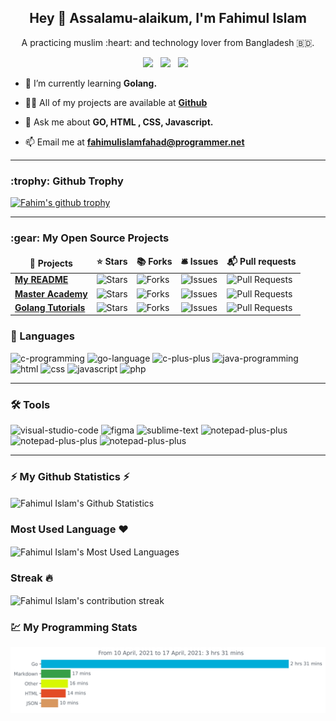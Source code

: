 <!-- Introduction Part -->
<h2 align="center">Hey 👋 Assalamu-alaikum, I'm Fahimul Islam</h2>

<p align="center">A practicing muslim :heart: and technology lover from Bangladesh 🇧🇩.</p>

<!-- Some Counters -->
<p align="center">
    <img src="https://badges.pufler.dev/visits/Fahim047/Fahim047/?color=brightgreen&label=Profile+Visits"> &nbsp; 
    <img src="https://badges.pufler.dev/updated/Fahim047/Fahim047"> &nbsp; 
    <img src="https://badges.pufler.dev/created/Fahim047/Fahim047"> &nbsp;
</p>

- 🌱 I’m currently learning **Golang.**

- 👨‍💻 All of my projects are available at **[Github](https://github.com/Fahim047)**

- 💬 Ask me about **GO, HTML , CSS, Javascript.**

- 📫 Email me at **fahimulislamfahad@programmer.net**

<hr>

<!-- Github Trophy -->
<h3>:trophy: Github Trophy</h3>

<p align="left"><a href="https://github.com/ryo-ma/github-profile-trophy"><img src="https://github-profile-trophy.vercel.app/?username=fahim047" alt="Fahim's github trophy" /></a></p>

<hr>

<h3>:gear: My Open Source Projects</h3>
<table>
  <thead align="center">
    <tr border: none;>
      <td><b>🎁 Projects</b></td>
      <td><b>⭐ Stars</b></td>
      <td><b>📚 Forks</b></td>
      <td><b>🛎 Issues</b></td>
      <td><b>📬 Pull requests</b></td>
    </tr>
  </thead>
  <tbody>
    <tr>
      <td><a href="https://github.com/fahim047/fahim047"><b>My README</b></a></td>
      <td><img alt="Stars" src="https://img.shields.io/github/stars/Fahim047/Fahim047?style=flat-square&labelColor=343b41"/></td>
      <td><img alt="Forks" src="https://img.shields.io/github/forks/Fahim047/Fahim047?style=flat-square&labelColor=343b41"/></td>
      <td><img alt="Issues" src="https://img.shields.io/github/issues/Fahim047/Fahim047?style=flat-square&labelColor=343b41"/></td>
      <td><img alt="Pull Requests" src="https://img.shields.io/github/issues-pr/Fahim047/Fahim047?style=flat-square&labelColor=343b41"/></td>
    </tr>
	  <tr>
      <td><a href="https://github.com/Fahim047/master_academy"><b>Master Academy</b></a></td>
      <td><img alt="Stars" src="https://img.shields.io/github/stars/Fahim047/master_academy?style=flat-square&labelColor=343b41"/></td>
      <td><img alt="Forks" src="https://img.shields.io/github/forks/Fahim047/master_academy?style=flat-square&labelColor=343b41"/></td>
      <td><img alt="Issues" src="https://img.shields.io/github/issues/Fahim047/master_academy?style=flat-square&labelColor=343b41"/></td>
      <td><img alt="Pull Requests" src="https://img.shields.io/github/issues-pr/Fahim047/master_academy?style=flat-square&labelColor=343b41"/></td>
    </tr>
    <tr>
      <td><a href="https://github.com/Fahim047/golang_tutorials"><b>Golang Tutorials</b></a></td>
      <td><img alt="Stars" src="https://img.shields.io/github/stars/Fahim047/golang_tutorials?style=flat-square&labelColor=343b41"/></td>
      <td><img alt="Forks" src="https://img.shields.io/github/forks/Fahim047/golang_tutorials?style=flat-square&labelColor=343b41"/></td>
      <td><img alt="Issues" src="https://img.shields.io/github/issues/Fahim047/golang_tutorials?style=flat-square&labelColor=343b41"/></td>
      <td><img alt="Pull Requests" src="https://img.shields.io/github/issues-pr/Fahim047/golang_tutorials?style=flat-square&labelColor=343b41"/></td>
    </tr>
  </tbody>
</table>

<!-- Languages I Know -->
 ### :rocket: Languages 

<img width="35px" height="35px" src="https://logo.letskhabar.com/img/?tool=c-programming&bgc=none&acol=red" alt="c-programming"> <img width="35px" height="35px" src="https://logo.letskhabar.com/img/?tool=go&bgc=none&acol=red" alt="go-language"> <img width="35px" height="35px" src="https://logo.letskhabar.com/img/?tool=c-plus&bgc=none&acol=red" alt="c-plus-plus"> <img width="35px" height="35px" src="https://logo.letskhabar.com/img/?tool=java&bgc=none&acol=red" alt="java-programming"> <img width="35px" height="35px" src="https://logo.letskhabar.com/img/?tool=html&bgc=none&acol=red" alt="html"> <img width="35px" height="35px" src="https://logo.letskhabar.com/img/?tool=css3&bgc=none&acol=red" alt="css"> <img width="50px" height="35px" src="https://logo.letskhabar.com/img/?tool=javascript&bgc=none&acol=red" alt="javascript"> <img width="35px" height="35px" src="https://logo.letskhabar.com/img/?tool=php0&bgc=none&acol=red" alt="php">

<hr>

### 🛠 Tools
<img width="35px" height="35px" src="https://logo.letskhabar.com/img/?tool=vs-code&bgc=none&acol=red" alt="visual-studio-code"> <img width="35px" height="35px" src="https://logo.letskhabar.com/img/?tool=figma&bgc=none&acol=red" alt="figma"> <img width="35px" height="35px" src="https://logo.letskhabar.com/img/?tool=sublime_text&bgc=none&acol=red" alt="sublime-text"> <img width="35px" height="35px" src="https://logo.letskhabar.com/img/?tool=notepad-plus&bgc=none&acol=red" alt="notepad-plus-plus">
<img width="35px" height="35px" src="https://logo.letskhabar.com/img/?tool=git&bgc=none&acol=red" alt="notepad-plus-plus"> <img width="35px" height="35px" src="https://logo.letskhabar.com/img/?tool=github&bgc=none&acol=red" alt="notepad-plus-plus">

<hr>

<!-- Github Statistics -->
### ⚡ My Github Statistics ⚡

<img align="center" src="https://github-readme-stats-fahim047.vercel.app/api?username=fahim047&show_icons=true&theme=radical" alt="Fahimul Islam's Github Statistics">

<!-- Github Most Used Languages -->
### Most Used Language :heart:
<img align="center" src="https://github-readme-stats-fahim047.vercel.app/api/top-langs/?username=fahim047&langs_count=8&layout=compact&theme=radical" alt="Fahimul Islam's Most Used Languages">


<!-- Github Contribution Streak -->
### Streak :fire:

<img align="center" src="https://github-readme-streak-stats.herokuapp.com/?user=fahim047&theme=merko" alt="Fahimul Islam's contribution streak">


###  💹 My Programming Stats

<img src="https://github.com/Fahim047/Fahim047/blob/master/images/stat.svg" alt="Wakatime Stats"/>

